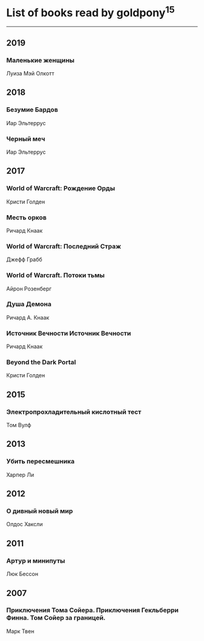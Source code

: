 # List of books read by goldpony<sup>15</sup>
---

## 2019

### Маленькие женщины
Луиза Мэй Олкотт



## 2018

### Безумие Бардов
Иар Эльтеррус


### Черный меч
Иар Эльтеррус



## 2017

### World of Warcraft: Рождение Орды
Кристи Голден


### Месть орков
Ричард Кнаак


### World of Warcraft: Последний Страж
Джефф Грабб


### World of Warcraft. Потоки тьмы
Айрон Розенберг


### Душа Демона
Ричард А. Кнаак


### Источник Вечности Источник Вечности
Ричард Кнаак


### Beyond the Dark Portal
Кристи Голден



## 2015

### Электропрохладительный кислотный тест
Том Вулф



## 2013

### Убить пересмешника
Харпер Ли



## 2012

### О дивный новый мир
Олдос Хаксли



## 2011

### Артур и минипуты
Люк Бессон



## 2007

### Приключения Тома Сойера. Приключения Гекльберри Финна. Том Сойер за границей.
Марк Твен



